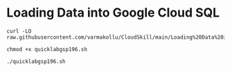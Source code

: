# Loading Data into Google Cloud SQL


```
curl -LO raw.githubusercontent.com/varmakollu/CloudSkill/main/Loading%20Data%20into%20Google%20Cloud%20SQL/quicklabgsp196.sh

chmod +x quicklabgsp196.sh

./quicklabgsp196.sh

```
